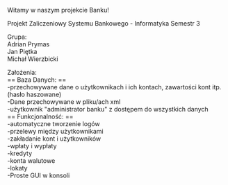 Witamy w naszym projekcie Banku!  
  
Projekt Zaliczeniowy Systemu Bankowego - Informatyka Semestr 3  
  
Grupa:  
Adrian Prymas  
Jan Piętka  
Michał Wierzbicki  
  
Założenia:  
== Baza Danych: ==  
 -przechowywane dane o użytkownikach i ich kontach, zawartości kont itp. (hasło haszowane)  
 -Dane przechowywane w pliku/ach xml  
 -użytkownik "administrator banku" z dostępem do wszystkich danych  
== Funkcjonalność: ==  
 -automatyczne tworzenie logów  
 -przelewy między użytkownikami  
 -zakładanie kont i użytkowników  
 -wpłaty i wypłaty  
 -kredyty  
 -konta walutowe  
 -lokaty  
 -Proste GUI w konsoli  
